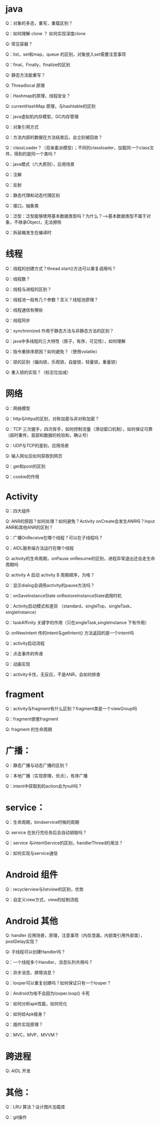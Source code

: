 # java

Q：对象的多态，重写，重载区别？

Q：如何理解 clone ？ 如何实现深度clone

Q: 常见容器？

Q：list，set和map，queue 的区别，对象放入set需要注意事项


Q：final，Finally，finalize的区别

Q: 静态方法能重写？


Q: Threadlocal 原理

Q：Hashmap的原理，线程安全？


Q: currentHashMap 原理，与hashtable的区别


Q：java虚拟机内存模型，GC内存管理


Q：对象引用方式


Q：方法内部的数据在方法结束后，会立刻被回收？


Q：classLoader？（双亲委派模型）；不同的classloader，加载同一个class文件，得到的是同一个类吗？

Q：java模式（六大原则），应用场景

Q：注解

Q：反射

Q：静态代理和动态代理区别

Q：接口，抽象类

Q：泛型：泛型能够使用基本数据类型吗？为什么？-->基本数据类型不属于对象，不继承Object，无法擦除

Q：拆装箱发生在编译时


# 线程

Q：线程的创建方式？thread.start()方法可以重复调用吗？


Q：线程数？


Q：线程与进程的区别？


Q：线程池一般有几个参数？含义？线程池原理？


Q：线程通信有哪些

Q：线程同步

Q：synchronized 作用于静态方法与非静态方法的区别？

Q：java中多线程的三大特性（原子，有序，可见性），如何理解

Q：指令重排序原因？如何避免？（使用volatile）

Q：锁的区别（偏向锁，乐观锁，自旋锁，轻量锁，重量锁）

Q: 重入锁的实现？（标志位加减）

# 网络

Q：网络模型


Q：http与https的区别，对称加密与非对称加密？


Q：TCP 三次握手，四次挥手，如何控制流量（滑动窗口机制），如何保证可靠（超时重传，首部和数据的校验和，确认号）


Q：UDP与TCP的差别，应用场景

Q: 输入网址后如何获取到网页


Q：get和post的区别

Q：cookie的作用


# Activity

Q：四大组件

Q: ANR的原因？如何处理？如何避免？Activity onCreate会发生ANR吗？Input ANR和其他ANR的区别？

Q：广播OnReceive在哪个线程？可以在子线程吗？

Q：AIDL服务端方法运行在哪个线程


Q: activity的生命周期，onPause onResume的区别，进程异常退出还会走生命周期吗


Q: activity A 启动 activity B 周期顺序，为啥？

Q：显示dialog会调用activity的pause方法吗？

Q：onSaveInstanceState onRestoreInstanceState调用时机

Q：Activity启动模式和差异 （standard，singleTop，singleTask，singleInstance）

Q：taskAffinity 关键字的作用（只在singleTask,singleInstance 下有作用）

Q: onNewIntent 传的intent与getIntent() 方法返回的是一个intent吗

Q：activity启动流程

Q：点击事件的传递

Q：动画实现 

Q：activity卡住，无反应，不是ANR，会如何排查

# fragment

Q：activity与fragment有什么区别？fragment类是一个viewGroup吗

Q：fragment嵌套fragment

Q: fragment 的生命周期


# 广播：

Q：静态广播与动态广播的区别？

Q：本地广播（实现原理，优点），有序广播

Q：intent中获取到的action会为null吗？

# service：

Q：生命周期，bindservice时候的周期

Q: service 在执行完任务后会自动销毁吗？

Q：service 与intentService的区别，handlerThread的用法？

Q：如何实现与service通信

# Android 组件

Q：recyclerview与listview的区别，优势

Q：自定义view方式，view的绘制流程


# Android 其他

Q: handler 应用场景，原理，注意事项（内存泄漏，内部类引用外部类），postDelay实现？

Q: 子线程可以创建Handler吗？

Q：一个线程多个Handler，消息队列共用吗？

Q：异步消息、屏障消息？

Q：looper可以重复创建吗？如何保证只有一个looper？

Q：Android为啥不会因为looper.loop() 卡死

Q：如何分析apk性能，如何优化

Q：如何给Apk瘦身？

Q：插件实现原理？

Q：MVC，MVP，MVVM？

# 跨进程

Q: AIDL 开发

# 其他：

Q：LRU 算法？设计图片加载库

Q：git操作